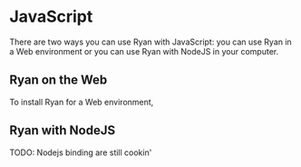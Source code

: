 # JavaScript

There are two ways you can use Ryan with JavaScript: you can use Ryan in a Web environment or you can use Ryan with NodeJS in your computer.

## Ryan on the Web

To install Ryan for a Web environment, 

## Ryan with NodeJS

TODO: Nodejs binding are still cookin'